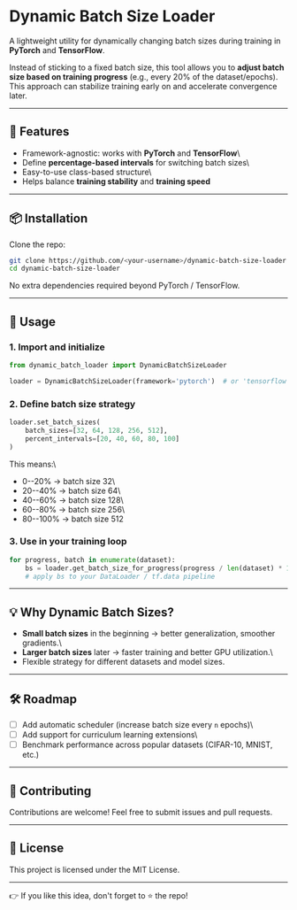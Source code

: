 # Dynamic Batch Size Loader

A lightweight utility for dynamically changing batch sizes during
training in **PyTorch** and **TensorFlow**.

Instead of sticking to a fixed batch size, this tool allows you to
**adjust batch size based on training progress** (e.g., every 20% of the
dataset/epochs). This approach can stabilize training early on and
accelerate convergence later.

------------------------------------------------------------------------

## 🚀 Features

-   Framework-agnostic: works with **PyTorch** and **TensorFlow**\
-   Define **percentage-based intervals** for switching batch sizes\
-   Easy-to-use class-based structure\
-   Helps balance **training stability** and **training speed**

------------------------------------------------------------------------

## 📦 Installation

Clone the repo:

``` bash
git clone https://github.com/<your-username>/dynamic-batch-size-loader.git
cd dynamic-batch-size-loader
```

No extra dependencies required beyond PyTorch / TensorFlow.

------------------------------------------------------------------------

## 📖 Usage

### 1. Import and initialize

``` python
from dynamic_batch_loader import DynamicBatchSizeLoader

loader = DynamicBatchSizeLoader(framework='pytorch')  # or 'tensorflow'
```

### 2. Define batch size strategy

``` python
loader.set_batch_sizes(
    batch_sizes=[32, 64, 128, 256, 512],
    percent_intervals=[20, 40, 60, 80, 100]
)
```

This means:\
- 0--20% → batch size 32\
- 20--40% → batch size 64\
- 40--60% → batch size 128\
- 60--80% → batch size 256\
- 80--100% → batch size 512

### 3. Use in your training loop

``` python
for progress, batch in enumerate(dataset):
    bs = loader.get_batch_size_for_progress(progress / len(dataset) * 100)
    # apply bs to your DataLoader / tf.data pipeline
```

------------------------------------------------------------------------

## 💡 Why Dynamic Batch Sizes?

-   **Small batch sizes** in the beginning → better generalization,
    smoother gradients.\
-   **Larger batch sizes** later → faster training and better GPU
    utilization.\
-   Flexible strategy for different datasets and model sizes.

------------------------------------------------------------------------

## 🛠️ Roadmap

-   [ ] Add automatic scheduler (increase batch size every `n` epochs)\
-   [ ] Add support for curriculum learning extensions\
-   [ ] Benchmark performance across popular datasets (CIFAR-10, MNIST,
    etc.)

------------------------------------------------------------------------

## 🤝 Contributing

Contributions are welcome! Feel free to submit issues and pull requests.

------------------------------------------------------------------------

## 📜 License

This project is licensed under the MIT License.

------------------------------------------------------------------------

👉 If you like this idea, don't forget to ⭐ the repo!
